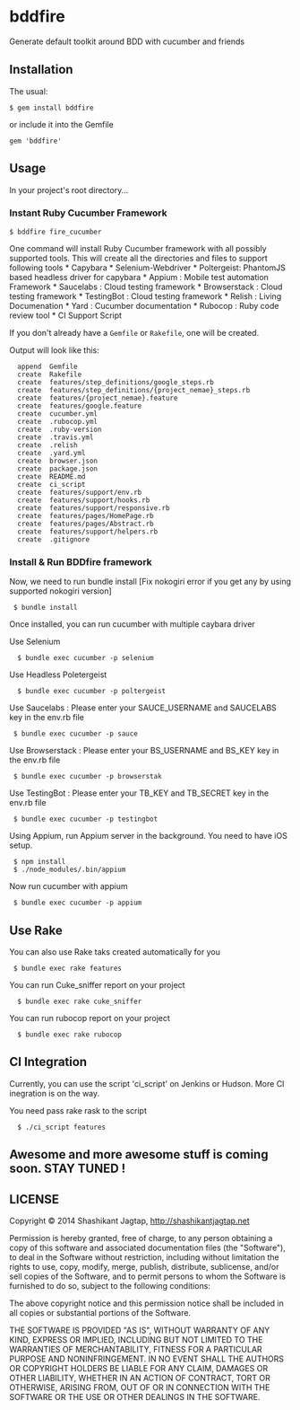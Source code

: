 # bddfire

Generate default toolkit around BDD with cucumber and friends
## Installation

The usual:

    $ gem install bddfire
    
or include it into the Gemfile

    gem 'bddfire'

## Usage

In your project's root directory...

### Instant Ruby Cucumber Framework

    $ bddfire fire_cucumber

One command will install Ruby Cucumber framework with all possibly supported tools. This will create all the directories and files to support following tools
        * Capybara
        * Selenium-Webdriver
        * Poltergeist: PhantomJS based headless driver for capybara
        * Appium : Mobile test automation Framework
        * Saucelabs : Cloud testing framework
        * Browserstack : Cloud testing framework
        * TestingBot : Cloud testing framework
        * Relish : Living Documenation
        * Yard : Cucumber documentation
        * Rubocop : Ruby code review tool
        * CI Support Script


If you don't already have a `Gemfile` or `Rakefile`, one will be created.

Output will look like this:

      append  Gemfile
      create  Rakefile
      create  features/step_definitions/google_steps.rb
      create  features/step_definitions/{project_nemae}_steps.rb
      create  features/{project_nemae}.feature
      create  features/google.feature
      create  cucumber.yml
      create  .rubocop.yml
      create  .ruby-version
      create  .travis.yml
      create  .relish
      create  .yard.yml
      create  browser.json
      create  package.json
      create  README.md
      create  ci_script
      create  features/support/env.rb
      create  features/support/hooks.rb
      create  features/support/responsive.rb
      create  features/pages/HomePage.rb
      create  features/pages/Abstract.rb
      create  features/support/helpers.rb
      create  .gitignore


### Install & Run BDDfire framework

Now, we need to run bundle install [Fix nokogiri error if you get any by using supported nokogiri version]

     $ bundle install

Once installed, you can run cucumber with multiple caybara driver 

 Use Selenium 

      $ bundle exec cucumber -p selenium 

 Use Headless Poletergeist 
 
      $ bundle exec cucumber -p poltergeist

 Use Saucelabs : Please enter your SAUCE_USERNAME and SAUCELABS key in the env.rb file 

     $ bundle exec cucumber -p sauce 
 
Use Browserstack : Please enter your BS_USERNAME and BS_KEY key in the env.rb file 

     $ bundle exec cucumber -p browserstak

Use TestingBot : Please enter your TB_KEY and TB_SECRET key in the env.rb file 

     $ bundle exec cucumber -p testingbot

Using Appium, run Appium server in the background. You need to have iOS setup. 

     $ npm install 
     $ ./node_modules/.bin/appium

 Now run cucumber with appium 
 
     $ bundle exec cucumber -p appium         
 
## Use Rake 

You can also use Rake taks created automatically for you

     $ bundle exec rake features
 
You can run Cuke_sniffer report on your project 

      $ bundle exec rake cuke_sniffer

You can run rubocop report on your project 

      $ bundle exec rake rubocop


## CI Integration

Currently, you can use the script 'ci_script' on Jenkins or Hudson. More CI inegration is on the way. 

You need pass rake rask to the script 

      $ ./ci_script features    


## Awesome and more awesome stuff is coming soon. STAY TUNED !


## LICENSE

Copyright © 2014 Shashikant Jagtap, http://shashikantjagtap.net

Permission is hereby granted, free of charge, to any person obtaining
a copy of this software and associated documentation files (the
"Software"), to deal in the Software without restriction, including
without limitation the rights to use, copy, modify, merge, publish,
distribute, sublicense, and/or sell copies of the Software, and to
permit persons to whom the Software is furnished to do so, subject to
the following conditions:

The above copyright notice and this permission notice shall be
included in all copies or substantial portions of the Software.

THE SOFTWARE IS PROVIDED "AS IS", WITHOUT WARRANTY OF ANY KIND,
EXPRESS OR IMPLIED, INCLUDING BUT NOT LIMITED TO THE WARRANTIES OF
MERCHANTABILITY, FITNESS FOR A PARTICULAR PURPOSE AND
NONINFRINGEMENT. IN NO EVENT SHALL THE AUTHORS OR COPYRIGHT HOLDERS BE
LIABLE FOR ANY CLAIM, DAMAGES OR OTHER LIABILITY, WHETHER IN AN ACTION
OF CONTRACT, TORT OR OTHERWISE, ARISING FROM, OUT OF OR IN CONNECTION
WITH THE SOFTWARE OR THE USE OR OTHER DEALINGS IN THE SOFTWARE.
